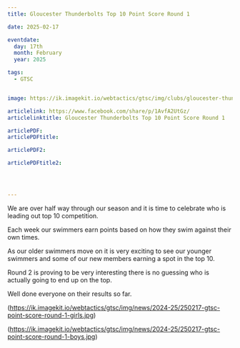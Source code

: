 ```yaml
---
title: Gloucester Thunderbolts Top 10 Point Score Round 1

date: 2025-02-17

eventdate:
  day: 17th
  month: February
  year: 2025

tags:
  - GTSC


image: https://ik.imagekit.io/webtactics/gtsc/img/clubs/gloucester-thunderbolts-600x400.jpg

articlelink: https://www.facebook.com/share/p/1AvfA2UtGz/
articlelinktitle: Gloucester Thunderbolts Top 10 Point Score Round 1

articlePDF: 
articlePDFtitle: 

articlePDF2: 

articlePDFtitle2: 




---
```



We are over half way through our season and it is time to celebrate who is leading out top 10 competition. 

Each week our swimmers earn points based on how they swim against their own times. 

As our older swimmers move on it is very exciting to see our younger swimmers and some of our new members earning a spot in the top 10. 

Round 2 is proving to be very interesting there is no guessing who is actually going to end up on the top. 

Well done everyone on their results so far.

(https://ik.imagekit.io/webtactics/gtsc/img/news/2024-25/250217-gtsc-point-score-round-1-girls.jpg)

(https://ik.imagekit.io/webtactics/gtsc/img/news/2024-25/250217-gtsc-point-score-round-1-boys.jpg)

